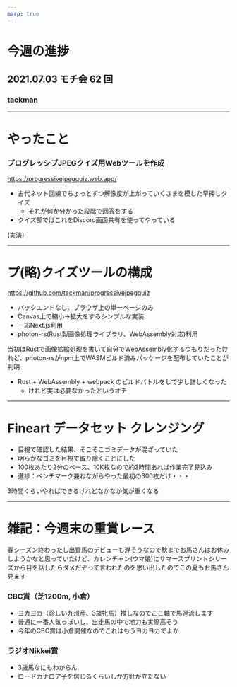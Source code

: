 ```yaml
---
marp: true
---
```


# 今週の進捗

## 2021.07.03 モチ会 62 回

### tackman

---

# やったこと

### プログレッシブJPEGクイズ用Webツールを作成

https://progressivejpegquiz.web.app/

- 古代ネット回線でちょっとずつ解像度が上がっていくさまを模した早押しクイズ
  - それが何か分かった段階で回答をする
- クイズ部ではこれをDiscord画面共有を使ってやっている

(実演)

---

# プ(略)クイズツールの構成

https://github.com/tackman/progressivejpegquiz

- バックエンドなし、ブラウザ上の単一ページのみ
- Canvas上で縮小→拡大をするシンプルな実装
- 一応Next.js利用
- photon-rs(Rust製画像処理ライブラリ、WebAssembly対応)利用

当初はRustで画像拡縮処理を書いて自分でWebAssembly化するつもりだったけれど、photon-rsがnpm上でWASMビルド済みパッケージを配布していたことが判明

- Rust + WebAssembly + webpack のビルドバトルをして少し詳しくなった
  - けれど実は必要なかったというオチ

---

# Fineart データセット クレンジング

- 目視で確認した結果、そこそこゴミデータが混ざっていた
- 明らかなゴミを目視で取り除くことにした
- 100枚あたり2分のペース、10K枚なので約3時間あれば作業完了見込み
- 進捗：ベンチマーク兼ねながらやった最初の300枚だけ・・・

3時間くらいやればできるけれどなかなか気が重くなる

---
# 雑記：今週末の重賞レース

春シーズン終わったし出資馬のデビューも遅そうなので秋までお馬さんはお休みしようかなと思っていたけど、カレンチャン(ウマ娘)にサマースプリントシリーズから目を話したらダメだぞって言われたのを思い出したのでこの夏もお馬さん見ます

### CBC賞（芝1200m, 小倉）

- ヨカヨカ（珍しい九州産、3歳牝馬）推しなのでここ軸で馬連流します
- 普通に一番人気っぽいし、出走馬の中で地力も実際高そう
- 今年のCBC賞は小倉開催なのでこれはもうヨカヨカでよか

### ラジオNikkei賞

- 3歳馬なにもわからん
- ロードカナロア子を信じるくらいしか方針が立たない
